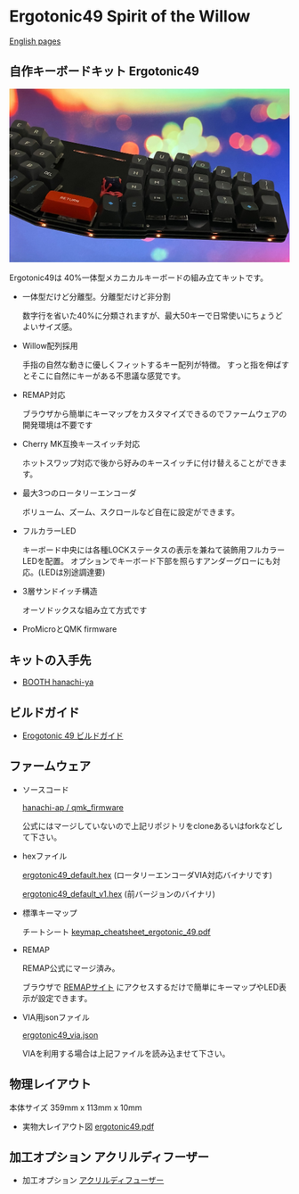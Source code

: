 # Ergotonic49 Spirit of the Willow
 
[English pages](https://translate.google.com/translate?hl=&sl=ja&tl=en&u=https%3A%2F%2Fhanachi-ap.github.io%2Fergotonic49_docs%2F&sandbox=1)

## 自作キーボードキット Ergotonic49 

![](docs/img/img1.jpg)


Ergotonic49は 40%一体型メカニカルキーボードの組み立てキットです。

- 一体型だけど分離型。分離型だけど非分割

  数字行を省いた40%に分類されますが、最大50キーで日常使いにちょうどよいサイズ感。
  
- Willow配列採用

  手指の自然な動きに優しくフィットするキー配列が特徴。
  すっと指を伸ばすとそこに自然にキーがある不思議な感覚です。

- REMAP対応

  ブラウザから簡単にキーマップをカスタマイズできるのでファームウェアの開発環境は不要です

- Cherry MK互換キースイッチ対応

  ホットスワップ対応で後から好みのキースイッチに付け替えることができます。

- 最大3つのロータリーエンコーダ

  ボリューム、ズーム、スクロールなど自在に設定ができます。

- フルカラーLED

  キーボード中央には各種LOCKステータスの表示を兼ねて装飾用フルカラーLEDを配置。
  オプションでキーボード下部を照らすアンダーグローにも対応。(LEDは別途調達要)

- 3層サンドイッチ構造

  オーソドックスな組み立て方式です

- ProMicroとQMK firmware


## キットの入手先

 - [BOOTH hanachi-ya](https://hanachiya.booth.pm/items/3040189)

## ビルドガイド

 -  [Erogotonic 49 ビルドガイド](https://hanachi-ap.github.io/ergotonic49_docs/docs/)

## ファームウェア

 - ソースコード
   
     [hanachi-ap / qmk_firmware](https://github.com/hanachi-ap/qmk_firmware/tree/ergotonic49/keyboards/ergotonic49)

   公式にはマージしていないので上記リポジトリをcloneあるいはforkなどして下さい。

- hexファイル

   [ergotonic49_default.hex](lib/ergotonic49_default.hex)    (ロータリーエンコーダVIA対応バイナリです)


   [ergotonic49_default_v1.hex](lib/ergotonic49_default_v1.hex)    (前バージョンのバイナリ)


- 標準キーマップ
  
   チートシート [keymap_cheatsheet_ergotonic_49.pdf](docs/img/keymap_cheatsheet_ergotonic_49.pdf)


- REMAP
  
  REMAP公式にマージ済み。

  ブラウザで [REMAPサイト](https://remap-keys.app/) にアクセスするだけで簡単にキーマップやLED表示が設定できます。

- VIA用jsonファイル
  
    [ergotonic49_via.json](lib/ergotonic49_via.json)

    VIAを利用する場合は上記ファイルを読み込ませて下さい。

## 物理レイアウト

本体サイズ  359mm x 113mm x 10mm
   
- 実物大レイアウト図 [ergotonic49.pdf](docs/img/ergotonic49.pdf)

## 加工オプション アクリルディフーザー


   
- 加工オプション [アクリルディフューザー](docs/10_acrylic_diffuser.md)
